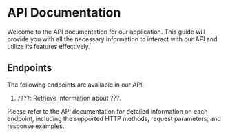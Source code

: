 # API Documentation

Welcome to the API documentation for our application. This guide will provide you with all the necessary information to interact with our API and utilize its features effectively.


## Endpoints

The following endpoints are available in our API:

1. `/???`: Retrieve information about ???.

Please refer to the API documentation for detailed information on each endpoint, including the supported HTTP methods, request parameters, and response examples.

